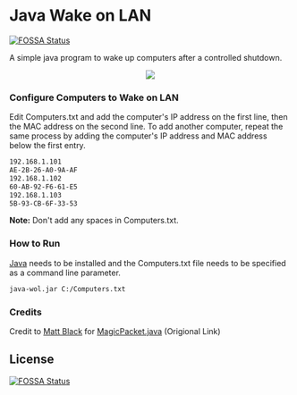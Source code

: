 # Java Wake on LAN
[![FOSSA Status](https://app.fossa.io/api/projects/git%2Bgithub.com%2FEdge-Route-Networks%2FJava-Wake-on-LAN.svg?type=shield)](https://app.fossa.io/projects/git%2Bgithub.com%2FEdge-Route-Networks%2FJava-Wake-on-LAN?ref=badge_shield)

A simple java program to wake up computers after a controlled shutdown.

<p align="center">
  <img src="https://raw.githubusercontent.com/Edge-Route-Networks/Edge-Route-Networks.github.io/master/img/logos/logo-dark.png">
</p>

### Configure Computers to Wake on LAN
Edit Computers.txt and add the computer's IP address on the first line, then the MAC address on the 
second line. To add another computer, repeat the same process by adding the computer's IP address and MAC address below the first entry.

```txt
192.168.1.101
AE-2B-26-A0-9A-AF
192.168.1.102
60-AB-92-F6-61-E5
192.168.1.103
5B-93-CB-6F-33-53
```
**Note:** Don't add any spaces in Computers.txt.

### How to Run
[Java](https://java.com) needs to be installed and the Computers.txt file needs to be specified as a command line parameter. 

```sh
java-wol.jar C:/Computers.txt
```

### Credits
Credit to [Matt Black](https://github.com/mafrosis) for [MagicPacket.java](https://github.com/mafrosis/Wake-On-Lan/blob/master/src/net/mafro/android/wakeonlan/MagicPacket.java) (Origional Link)


## License
[![FOSSA Status](https://app.fossa.io/api/projects/git%2Bgithub.com%2FEdge-Route-Networks%2FJava-Wake-on-LAN.svg?type=large)](https://app.fossa.io/projects/git%2Bgithub.com%2FEdge-Route-Networks%2FJava-Wake-on-LAN?ref=badge_large)